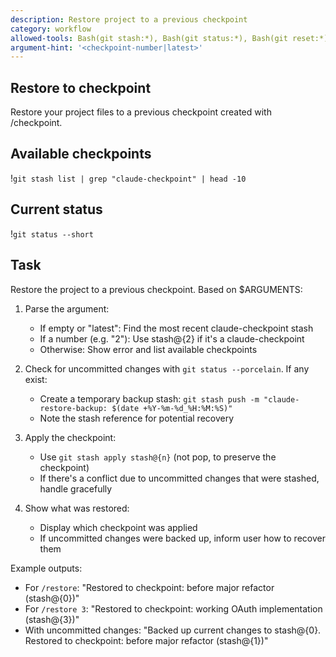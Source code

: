 ```yaml
---
description: Restore project to a previous checkpoint
category: workflow
allowed-tools: Bash(git stash:*), Bash(git status:*), Bash(git reset:*), Bash(grep:*), Bash(head:*)
argument-hint: '<checkpoint-number|latest>'
---
```


## Restore to checkpoint

Restore your project files to a previous checkpoint created with /checkpoint.

## Available checkpoints

!`git stash list | grep "claude-checkpoint" | head -10`

## Current status

!`git status --short`

## Task

Restore the project to a previous checkpoint. Based on $ARGUMENTS:

1. Parse the argument:
   - If empty or "latest": Find the most recent claude-checkpoint stash
   - If a number (e.g. "2"): Use stash@{2} if it's a claude-checkpoint
   - Otherwise: Show error and list available checkpoints

2. Check for uncommitted changes with `git status --porcelain`. If any exist:
   - Create a temporary backup stash: `git stash push -m "claude-restore-backup: $(date +%Y-%m-%d_%H:%M:%S)"`
   - Note the stash reference for potential recovery

3. Apply the checkpoint:
   - Use `git stash apply stash@{n}` (not pop, to preserve the checkpoint)
   - If there's a conflict due to uncommitted changes that were stashed, handle gracefully

4. Show what was restored:
   - Display which checkpoint was applied
   - If uncommitted changes were backed up, inform user how to recover them

Example outputs:

- For `/restore`: "Restored to checkpoint: before major refactor (stash@{0})"
- For `/restore 3`: "Restored to checkpoint: working OAuth implementation (stash@{3})"
- With uncommitted changes: "Backed up current changes to stash@{0}. Restored to checkpoint: before major refactor (stash@{1})"
